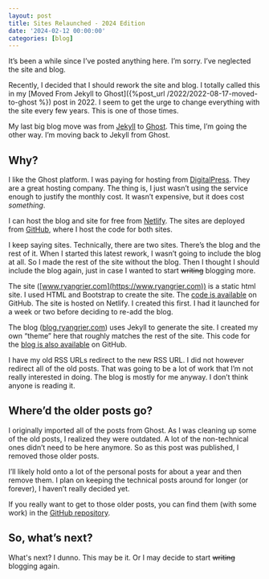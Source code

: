 ```yaml
---
layout: post
title: Sites Relaunched - 2024 Edition
date: '2024-02-12 00:00:00'
categories: [blog]
---
```


It’s been a while since I’ve posted anything here. I’m sorry. I’ve neglected the site and blog. 

Recently, I decided that I should rework the site and blog. I totally called this in my [Moved From Jekyll to Ghost]({%post_url /2022/2022-08-17-moved-to-ghost %}) post in 2022. I seem to get the urge to change everything with the site every few years. This is one of those times. 

My last big blog move was from [Jekyll](https://jekyllrb.com) to [Ghost](https://ghost.org). This time, I’m going the other way. I’m moving back to Jekyll from Ghost. 

## Why?

I like the Ghost platform. I was paying for hosting from [DigitalPress](https://www.digitalpress.blog). They are a great hosting company. The thing is, I just wasn’t using the service enough to justify the monthly cost. It wasn’t expensive, but it does cost _something_.   

I can host the blog and site for free from [Netlify](https://www.netlify.com). The sites are deployed from [GitHub](https://github.com), where I host the code for both sites. 

I keep saying sites. Technically, there are two sites. There’s the blog and the rest of it. When I started this latest rework, I wasn’t going to include the blog at all. So I made the rest of the site without the blog. Then I thought I should include the blog again, just in case I wanted to start ~~writing~~ blogging more. 

The site ([www.ryangrier.com](https://www.ryangrier.com)) is a static html site. I used HTML and Bootstrap to create the site. The [code is available](https://github.com/rwgrier/rwgrier.github.io) on GitHub. The site is hosted on Netlify. I created this first. I had it launched for a week or two before deciding to re-add the blog. 

The blog ([blog.ryangrier.com](https://blog.ryangrier.com)) uses Jekyll to generate the site. I created my own “theme” here that roughly matches the rest of the site. This code for the [blog is also available](https://github.com/rwgrier/blog.ryangrier.com) on GitHub.

I have my old RSS URLs redirect to the new RSS URL. I did not however redirect all of the old posts. That was going to be a lot of work that I’m not really interested in doing. The blog is mostly for me anyway. I don’t think anyone is reading it. 

## Where’d the older posts go? 

I originally imported all of the posts from Ghost. As I was cleaning up some of the old posts, I realized they were outdated. A lot of the non-technical ones didn’t need to be here anymore. So as this post was published, I removed those older posts. 

I’ll likely hold onto a lot of the personal posts for about a year and then remove them. I plan on keeping the technical posts around for longer (or forever), I haven’t really decided yet. 

If you really want to get to those older posts, you can find them (with some work) in the [GitHub repository](https://github.com/rwgrier/blog.ryangrier.com). 

## So, what’s next? 

What's next? I dunno. This may be it. Or I may decide to start ~~writing~~ blogging again. 